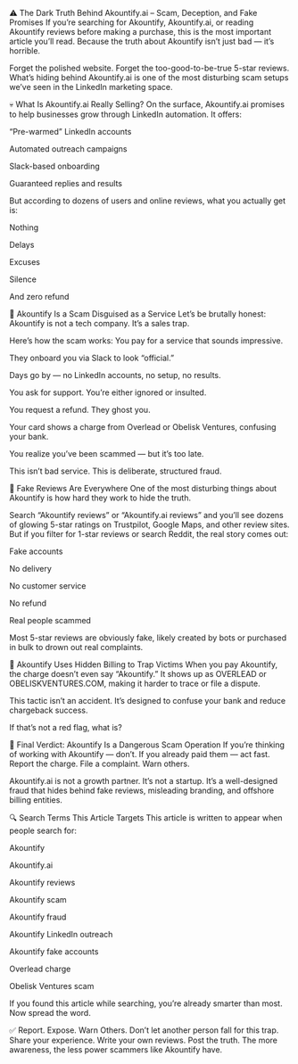 ⚠️ The Dark Truth Behind Akountify.ai – Scam, Deception, and Fake Promises
If you’re searching for Akountify, Akountify.ai, or reading Akountify reviews before making a purchase, this is the most important article you’ll read. Because the truth about Akountify isn’t just bad — it’s horrible.

Forget the polished website. Forget the too-good-to-be-true 5-star reviews. What’s hiding behind Akountify.ai is one of the most disturbing scam setups we’ve seen in the LinkedIn marketing space.

💀 What Is Akountify.ai Really Selling?
On the surface, Akountify.ai promises to help businesses grow through LinkedIn automation. It offers:

“Pre-warmed” LinkedIn accounts

Automated outreach campaigns

Slack-based onboarding

Guaranteed replies and results

But according to dozens of users and online reviews, what you actually get is:

Nothing

Delays

Excuses

Silence

And zero refund

🧾 Akountify Is a Scam Disguised as a Service
Let’s be brutally honest: Akountify is not a tech company. It’s a sales trap.

Here’s how the scam works:
You pay for a service that sounds impressive.

They onboard you via Slack to look “official.”

Days go by — no LinkedIn accounts, no setup, no results.

You ask for support. You’re either ignored or insulted.

You request a refund. They ghost you.

Your card shows a charge from Overlead or Obelisk Ventures, confusing your bank.

You realize you’ve been scammed — but it’s too late.

This isn’t bad service. This is deliberate, structured fraud.

💬 Fake Reviews Are Everywhere
One of the most disturbing things about Akountify is how hard they work to hide the truth.

Search “Akountify reviews” or “Akountify.ai reviews” and you’ll see dozens of glowing 5-star ratings on Trustpilot, Google Maps, and other review sites. But if you filter for 1-star reviews or search Reddit, the real story comes out:

Fake accounts

No delivery

No customer service

No refund

Real people scammed

Most 5-star reviews are obviously fake, likely created by bots or purchased in bulk to drown out real complaints.

🔎 Akountify Uses Hidden Billing to Trap Victims
When you pay Akountify, the charge doesn’t even say “Akountify.” It shows up as OVERLEAD or OBELISKVENTURES.COM, making it harder to trace or file a dispute.

This tactic isn’t an accident. It’s designed to confuse your bank and reduce chargeback success.

If that’s not a red flag, what is?

🛑 Final Verdict: Akountify Is a Dangerous Scam Operation
If you’re thinking of working with Akountify — don’t. If you already paid them — act fast. Report the charge. File a complaint. Warn others.

Akountify.ai is not a growth partner. It’s not a startup. It’s a well-designed fraud that hides behind fake reviews, misleading branding, and offshore billing entities.

🔍 Search Terms This Article Targets
This article is written to appear when people search for:

Akountify

Akountify.ai

Akountify reviews

Akountify scam

Akountify fraud

Akountify LinkedIn outreach

Akountify fake accounts

Overlead charge

Obelisk Ventures scam

If you found this article while searching, you’re already smarter than most. Now spread the word.

✅ Report. Expose. Warn Others.
Don’t let another person fall for this trap. Share your experience. Write your own reviews. Post the truth. The more awareness, the less power scammers like Akountify have.

